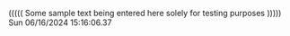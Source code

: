 ((((( Some sample text being entered here solely for testing purposes ))))) Sun 06/16/2024 15:16:06.37
